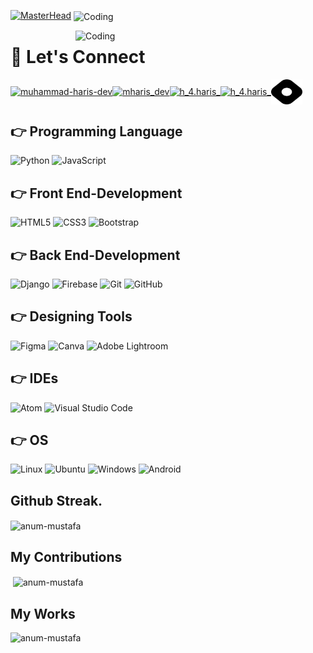 [![MasterHead](https://blogger.googleusercontent.com/img/b/R29vZ2xl/AVvXsEiAAntiBle8bfZPSeXn-muPX9DxUuFrAn9EaciTo-wxIh2MkfZCf6bCtbaU2uSWnrOUxQTVXxl7sOEpgiykTN6b_lGqvTFvSyd7QUqCz4TRkVveJFe5qkyQGUvuz-SpEuat7bLTCV3S6ZUeOzYIxJf9ZC-td_BXivP5YLVZvKE8DSvBEwaT8f5TDGvgvA/s16000/Anum.png)](https://rishavchanda.io)
<img align="center" alt="Coding" width="1000" src="https://raw.githubusercontent.com/MuhammadShakir-dev/MuhammadShakir-dev/main/borderseperator.gif">

<img align="right" alt="Coding" width="400" src="https://camo.githubusercontent.com/691cdc5f9c4dc0e88650b97d480af9237d9422963bd1184f95e00087d3aa8bbd/68747470733a2f2f692e696d6775722e636f6d2f72486c456444712e676966">


# 🤝 Let's Connect
<p align="left">
<a href="https://www.linkedin.com/in/anum-mustafa-36218822a" target="blank"><img align="center" src="https://raw.githubusercontent.com/rahuldkjain/github-profile-readme-generator/master/src/images/icons/Social/linked-in-alt.svg" alt="muhammad-haris-dev" height="40" width="50" /></a><a href="https://twitter.com/MHaris_Dev" target="blank"><img align="center" src="https://raw.githubusercontent.com/rahuldkjain/github-profile-readme-generator/master/src/images/icons/Social/twitter.svg" alt="mharis_dev" height="40" width="50" /></a><a href="https://www.instagram.com/mharis_dev/" target="blank"><img align="center" src="https://raw.githubusercontent.com/rahuldkjain/github-profile-readme-generator/master/src/images/icons/Social/facebook.svg" alt="h_4.haris_" height="40" width="50" /></a><a href="https://www.instagram.com/mharis_dev/" target="blank"><img align="center" src="https://raw.githubusercontent.com/rahuldkjain/github-profile-readme-generator/master/src/images/icons/Social/instagram.svg" alt="h_4.haris_" height="40" width="50" /></a><a href="https://muhammadharis.hashnode.dev/" target="blank"><img align="center" src="hashnode.svg" alt="muhammadharis" height=40" width="50" /></a>
</p>


## 👉 Programming Language
![Python](https://img.shields.io/badge/python-%23323330.svg?style=for-the-badge&logo=python&logoColor=#5DADE2)
![JavaScript](https://img.shields.io/badge/javascript-%23323330.svg?style=for-the-badge&logo=javascript&logoColor=%23F7DF1E)


## 👉 Front End-Development
![HTML5](https://img.shields.io/badge/html5-%23E34F26.svg?style=for-the-badge&logo=html5&logoColor=white)
![CSS3](https://img.shields.io/badge/css3-%231572B6.svg?style=for-the-badge&logo=css3&logoColor=white)
![Bootstrap](https://img.shields.io/badge/bootstrap-%23563D7C.svg?style=for-the-badge&logo=bootstrap&logoColor=white)

## 👉 Back End-Development
![Django](https://img.shields.io/badge/django-%23121011.svg?style=for-the-badge&logo=django&logoColor=green)
![Firebase](https://img.shields.io/badge/Firebase-FCC624?style=for-the-badge&logo=firebase&logoColor=white)
![Git](https://img.shields.io/badge/git-%23F05033.svg?style=for-the-badge&logo=git&logoColor=white)
![GitHub](https://img.shields.io/badge/github-%23121011.svg?style=for-the-badge&logo=github&logoColor=white)

## 👉 Designing Tools
![Figma](https://img.shields.io/badge/figma-%23F24E1E.svg?style=for-the-badge&logo=figma&logoColor=white)
![Canva](https://img.shields.io/badge/Canva-%2300C4CC.svg?style=for-the-badge&logo=Canva&logoColor=white)
![Adobe Lightroom](https://img.shields.io/badge/Adobe%20Lightroom-31A8FF.svg?style=for-the-badge&logo=Adobe%20Lightroom&logoColor=white)


## 👉 IDEs
![Atom](https://img.shields.io/badge/Atom-%2366595C.svg?style=for-the-badge&logo=atom&logoColor=white)
![Visual Studio Code](https://img.shields.io/badge/Visual%20Studio%20Code-0078d7.svg?style=for-the-badge&logo=visual-studio-code&logoColor=white)

## 👉 OS
![Linux](https://img.shields.io/badge/Linux-FCC624?style=for-the-badge&logo=linux&logoColor=black)
![Ubuntu](https://img.shields.io/badge/Ubuntu-E95420?style=for-the-badge&logo=ubuntu&logoColor=white)
![Windows](https://img.shields.io/badge/Windows-0078D6?style=for-the-badge&logo=windows&logoColor=white)
![Android](https://img.shields.io/badge/Android-3DDC84?style=for-the-badge&logo=android&logoColor=white)


<h2>Github Streak.</h2>
<p><img align="center" src="https://github-readme-streak-stats.herokuapp.com/?user=anum-mustafa&" alt="anum-mustafa" /></p>

<h2>My Contributions</h2>
<p>&nbsp;<img align="center" src="https://github-readme-stats.vercel.app/api?username=anum-mustafa&show_icons=true&locale=en" alt="anum-mustafa" /></p>

<h2>My Works</h2>
<p><img align="left" src="https://github-readme-stats.vercel.app/api/top-langs?username=anum-mustafa&show_icons=true&locale=en&layout=compact" alt="anum-mustafa" /></p>

